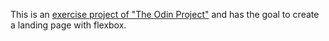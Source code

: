 This is an [exercise project of "The Odin Project"](https://www.theodinproject.com/lessons/foundations-landing-page) and has the goal to create a landing page with flexbox.
